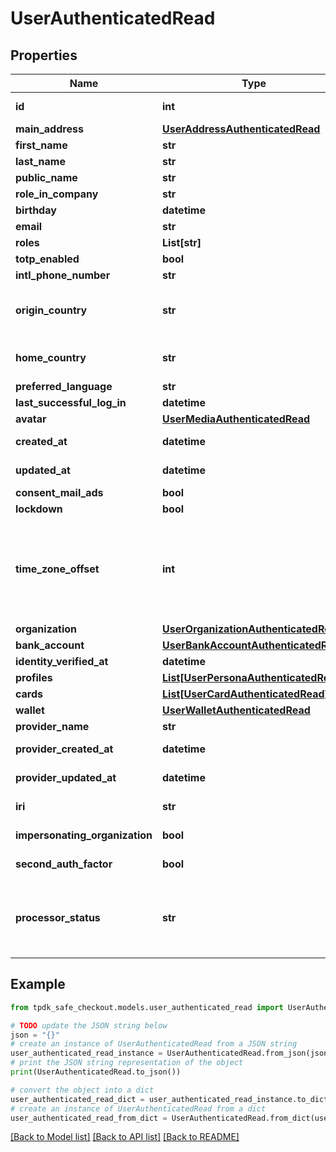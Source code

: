 # UserAuthenticatedRead



## Properties

Name | Type | Description | Notes
------------ | ------------- | ------------- | -------------
**id** | **int** |  | [optional] [readonly] 
**main_address** | [**UserAddressAuthenticatedRead**](UserAddressAuthenticatedRead.md) |  | [optional] 
**first_name** | **str** |  | [optional] 
**last_name** | **str** |  | [optional] 
**public_name** | **str** |  | [optional] 
**role_in_company** | **str** |  | [optional] 
**birthday** | **datetime** |  | [optional] 
**email** | **str** |  | [optional] 
**roles** | **List[str]** |  | 
**totp_enabled** | **bool** |  | [optional] 
**intl_phone_number** | **str** |  | [optional] 
**origin_country** | **str** | The nationality of the current user. | [optional] 
**home_country** | **str** | The originating country | [optional] 
**preferred_language** | **str** |  | [optional] 
**last_successful_log_in** | **datetime** |  | [optional] 
**avatar** | [**UserMediaAuthenticatedRead**](UserMediaAuthenticatedRead.md) |  | [optional] 
**created_at** | **datetime** |  | [optional] [readonly] 
**updated_at** | **datetime** |  | [optional] [readonly] 
**consent_mail_ads** | **bool** |  | 
**lockdown** | **bool** |  | 
**time_zone_offset** | **int** | Timezone offset. Expressed in minutes. Used for DT conversion and fraud prevention. | [optional] 
**organization** | [**UserOrganizationAuthenticatedRead**](UserOrganizationAuthenticatedRead.md) |  | [optional] 
**bank_account** | [**UserBankAccountAuthenticatedRead**](UserBankAccountAuthenticatedRead.md) |  | [optional] 
**identity_verified_at** | **datetime** |  | [optional] 
**profiles** | [**List[UserPersonaAuthenticatedRead]**](UserPersonaAuthenticatedRead.md) |  | 
**cards** | [**List[UserCardAuthenticatedRead]**](UserCardAuthenticatedRead.md) |  | [optional] 
**wallet** | [**UserWalletAuthenticatedRead**](UserWalletAuthenticatedRead.md) |  | [optional] 
**provider_name** | **str** |  | [optional] 
**provider_created_at** | **datetime** |  | [optional] [readonly] 
**provider_updated_at** | **datetime** |  | [optional] [readonly] 
**iri** | **str** |  | [optional] [readonly] 
**impersonating_organization** | **bool** |  | [optional] [readonly] 
**second_auth_factor** | **bool** |  | [optional] [readonly] 
**processor_status** | **str** | Automagically infer on what state the entity is at the Payment Processor. | [optional] [readonly] 

## Example

```python
from tpdk_safe_checkout.models.user_authenticated_read import UserAuthenticatedRead

# TODO update the JSON string below
json = "{}"
# create an instance of UserAuthenticatedRead from a JSON string
user_authenticated_read_instance = UserAuthenticatedRead.from_json(json)
# print the JSON string representation of the object
print(UserAuthenticatedRead.to_json())

# convert the object into a dict
user_authenticated_read_dict = user_authenticated_read_instance.to_dict()
# create an instance of UserAuthenticatedRead from a dict
user_authenticated_read_from_dict = UserAuthenticatedRead.from_dict(user_authenticated_read_dict)
```
[[Back to Model list]](../README.md#documentation-for-models) [[Back to API list]](../README.md#documentation-for-api-endpoints) [[Back to README]](../README.md)


